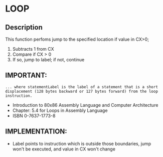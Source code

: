 
# LOOP
## Description
This function perfoms jump to the specified location if value in CX>0;

1. Subtracts 1 from CX
2. Compare if CX > 0
3. If so, jump to label; if not, continue

## IMPORTANT:
`... where statementLabel is the label of a statement that is a short displacement
(128 bytes backward or 127 bytes forward) from the loop instruction.`
- Introduction to 80x86 Assembly Language and Computer Architecture
- Chapter: 5.4 for Loops in Assembly Language
- ISBN 0-7637-1773-8

## IMPLEMENTATION:
- Label points to instruction which is outside those boundaries, jump won't be
executed, and value in CX won't change
